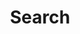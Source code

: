 ---
title: "Search" # in any language you want
layout: "search" # necessary for search
# url: "/archive"
# description: "Search"
summary: "search"
placeholder: "Search Aaron BenDaniel's blog"
---